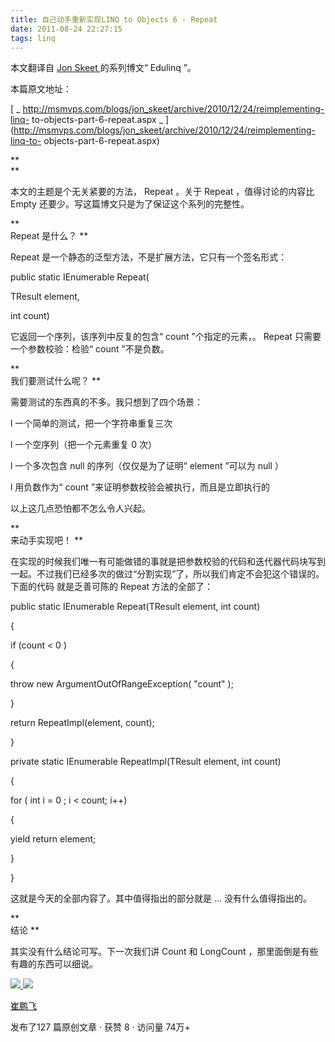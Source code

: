 ```yaml
---
title: 自己动手重新实现LINQ to Objects 6 - Repeat
date: 2011-08-24 22:27:15
tags: linq
---
```

本文翻译自  [ Jon Skeet  ](http://stackoverflow.com/users/22656/jon-skeet) 的系列博文“
Edulinq  ”。

本篇原文地址：

[ _ http://msmvps.com/blogs/jon_skeet/archive/2010/12/24/reimplementing-linq-
to-objects-part-6-repeat.aspx _
](http://msmvps.com/blogs/jon_skeet/archive/2010/12/24/reimplementing-linq-to-
objects-part-6-repeat.aspx)  
  

**   
**

本文的主题是个无关紧要的方法，  Repeat  。关于  Repeat  ，值得讨论的内容比  Empty
还要少。写这篇博文只是为了保证这个系列的完整性。

**   
Repeat  是什么？  **

  
Repeat  是一个静态的泛型方法，不是扩展方法，它只有一个签名形式：

  
public  static  IEnumerable<TResult> Repeat<TResult>(

TResult element,

int  count)

  
它返回一个序列，该序列中反复的包含“  count  ”个指定的元素，。  Repeat  只需要一个参数校验：检验“  count  ”不是负数。

**   
我们要测试什么呢？ **

  
需要测试的东西真的不多。我只想到了四个场景：  

l  一个简单的测试，把一个字符串重复三次

l  一个空序列（把一个元素重复  0  次）

l  一个多次包含  null  的序列（仅仅是为了证明“  element  ”可以为  null  ）

l  用负数作为“  count  ”来证明参数校验会被执行，而且是立即执行的

  
以上这几点恐怕都不怎么令人兴起。

**   
来动手实现吧！ **

  
在实现的时候我们唯一有可能做错的事就是把参数校验的代码和迭代器代码块写到一起。不过我们已经多次的做过“分割实现”了，所以我们肯定不会犯这个错误的。下面的代码
就是乏善可陈的  Repeat  方法的全部了：

  
public  static  IEnumerable<TResult> Repeat<TResult>(TResult element,  int
count)

{

if  (count < 0  )

{

throw  new  ArgumentOutOfRangeException(  "count"  );

}

return  RepeatImpl(element, count);

}

private  static  IEnumerable<TResult> RepeatImpl<TResult>(TResult element,
int  count)

{

for  (  int  i =  0  ; i < count; i++)

{

yield  return  element;

}

}

  
这就是今天的全部内容了。其中值得指出的部分就是  ...  没有什么值得指出的。

**   
结论 **

  
其实没有什么结论可写。下一次我们讲  Count  和  LongCount  ，那里面倒是有些有趣的东西可以细说。



[ ![](https://profile.csdnimg.cn/5/2/5/3_cuipengfei1)
![](https://g.csdnimg.cn/static/user-reg-year/1x/11.png)
](https://blog.csdn.net/cuipengfei1)

[ 崔鹏飞 ](https://blog.csdn.net/cuipengfei1)

发布了127 篇原创文章  ·  获赞 8  ·  访问量 74万+

